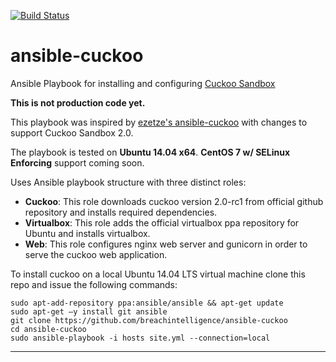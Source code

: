 [![Build Status](https://travis-ci.org/breachintelligence/ansible-cuckoo.svg?branch=master)](https://travis-ci.org/breachintelligence/ansible-cuckoo)

# ansible-cuckoo
Ansible Playbook for installing and configuring [Cuckoo Sandbox](http://www.cuckoosandbox.org/)

**This is not production code yet.**

This playbook was inspired by [ezetze's ansible-cuckoo](https://github.com/ezeteze/ansible-cuckoo) with changes to support Cuckoo Sandbox 2.0.

The playbook is tested on **Ubuntu 14.04 x64**.  **CentOS 7 w/ SELinux Enforcing** support coming soon.

Uses Ansible playbook structure with three distinct roles:

-	**Cuckoo**: This role downloads cuckoo version 2.0-rc1 from official github repository and installs required dependencies. 
-	**Virtualbox**: This role adds the official virtualbox ppa repository for Ubuntu and installs virtualbox. 
-	**Web**: This role configures  nginx  web server and gunicorn  in order to serve the cuckoo web application.

To install cuckoo on a local Ubuntu 14.04 LTS virtual machine clone this repo and issue the following commands:

    sudo apt-add-repository ppa:ansible/ansible && apt-get update
    sudo apt-get –y install git ansible 
    git clone https://github.com/breachintelligence/ansible-cuckoo
    cd ansible-cuckoo
    sudo ansible-playbook -i hosts site.yml --connection=local

----------
